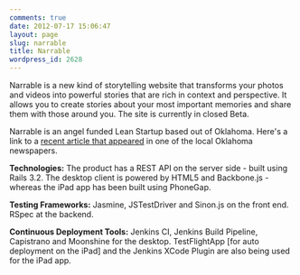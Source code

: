 ```yaml
---
comments: true
date: 2012-07-17 15:06:47
layout: page
slug: narrable
title: Narrable
wordpress_id: 2628
---
```


Narrable is a new kind of storytelling website that transforms your photos and videos into powerful stories that are rich in context and perspective. It allows you to create stories about your most important memories and share them with those around you. The site is currently in closed Beta.
  




  

Narrable is an angel funded Lean Startup based out of Oklahoma. Here's a link to a [recent article that appeared](http://www.google.com/url?q=http%3A%2F%2Fwww.tulsapeople.com%2FTulsa-People%2FJuly-2012%2FTech-savvy%2Findex.php%3Fcparticle%3D4%26siarticle%3D3%23artanc&sa=D&sntz=1&usg=AFQjCNHXcourV7JnX71BS4lUSu8YoQYDpQ) in one of the local Oklahoma newspapers.
  

**Technologies:** The product has a REST API on the server side - built using Rails 3.2. The desktop client is powered by HTML5 and Backbone.js - whereas the iPad app has been built using PhoneGap. 
  

**Testing Frameworks:** Jasmine, JSTestDriver and Sinon.js on the front end. RSpec at the backend.
  

**Continuous Deployment Tools:** Jenkins CI, Jenkins Build Pipeline, Capistrano and Moonshine for the desktop. TestFlightApp [for auto deployment on the iPad] and the Jenkins XCode Plugin are also being used for the iPad app.
